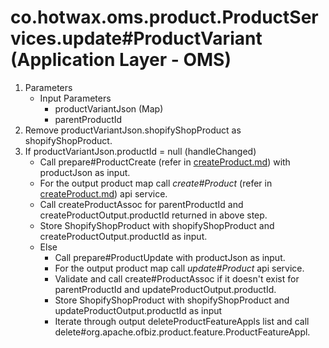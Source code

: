 # co.hotwax.oms.product.ProductServices.update#ProductVariant (Application Layer - OMS)
1. Parameters
    * Input Parameters
        * productVariantJson (Map)
        * parentProductId
2. Remove productVariantJson.shopifyShopProduct as shopifyShopProduct.
3. If productVariantJson.productId = null (handleChanged)
    * Call prepare#ProductCreate (refer in [createProduct.md](https://github.com/saastechacademy/foundation/blob/main/project-ideas/product-master/createProduct.md)) with productJson as input.
    * For the output product map call *create#Product* (refer in [createProduct.md](https://github.com/saastechacademy/foundation/blob/main/project-ideas/product-master/createProduct.md)) api service.
    * Call createProductAssoc for parentProductId and createProductOutput.productId returned in above step.
    * Store ShopifyShopProduct with shopifyShopProduct and createProductOutput.productId as input.
    * Else
        * Call prepare#ProductUpdate with productJson as input.
        * For the output product map call *update#Product* api service.
        * Validate and call create#ProductAssoc if it doesn't exist for parentProductId and updateProductOutput.productId.
        * Store ShopifyShopProduct with shopifyShopProduct and updateProductOutput.productId as input
        * Iterate through output deleteProductFeatureAppls list and call delete#org.apache.ofbiz.product.feature.ProductFeatureAppl.